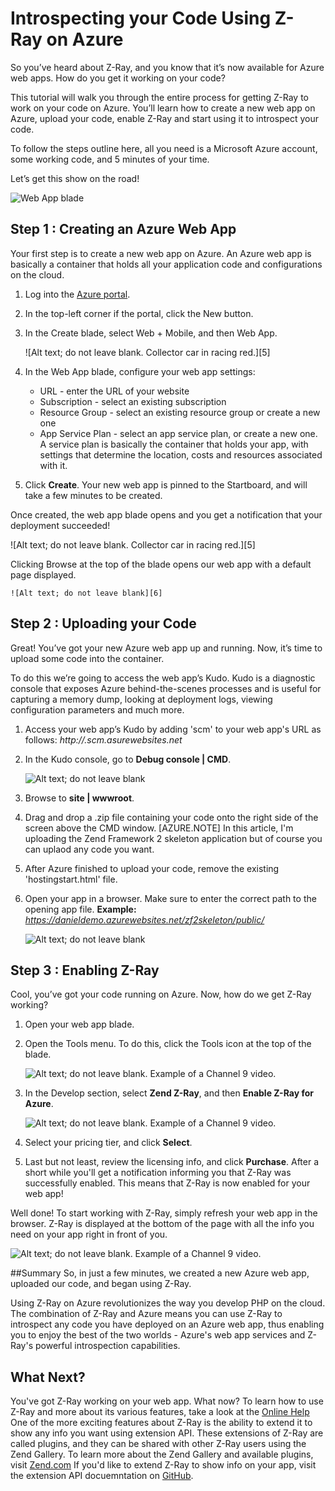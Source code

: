 <properties
   pageTitle="Introspecting your Code Using Z-Ray on Azure"
   description="Describes how to use Zend's Z-Ray on Azure to debug and profile PHP applications deployed on Azure web app service."
   services="Z-Ray on Azure"
   documentationCenter="dev-center-name"
   authors="DanielBerman"
   manager="manager-alias"
   editor=""/>

<tags
   ms.service="Z-Ray on Azure"
   ms.devlang="PHP"
   ms.topic="article"
   ms.tgt_pltfrm="may be required"
   ms.workload="required"
   ms.date="mm/dd/yyyy"
   ms.author="daniel.be@zend.com;@proudboffin"/>

# Introspecting your Code Using Z-Ray on Azure

So you’ve heard about Z-Ray, and you know that it’s now available for Azure web apps. How do you get it working on your code?

This tutorial will walk you through the entire process for getting Z-Ray to work on your code on Azure. You’ll learn how to create a new web app on Azure, upload your code, enable Z-Ray and start using it to introspect your code.

To follow the steps outline here, all you need is a Microsoft Azure account, some working code, and 5 minutes of your time.

Let’s get this show on the road!

  ![Web App blade][1]

## Step 1 : Creating an Azure Web App

Your first step is to create a new web app on Azure. An Azure web app is basically a container that holds all your application code and configurations on the cloud.

1. Log into the [Azure portal](https://portal.azure.com).
2. In the top-left corner if the portal, click the New button.
3. In the Create blade, select Web + Mobile, and then Web App.

  	![Alt text; do not leave blank. Collector car in racing red.][5]

4. In the Web App blade, configure your web app settings:
   - URL - enter the URL of your website
   - Subscription - select an existing subscription
   - Resource Group - select an existing resource group or create a new one
   - App Service Plan - select an app service plan, or create a new one. A service plan is basically the container that holds your app, with settings that determine the location, costs and resources associated with it.
   
5. Click **Create**.
Your new web app is pinned to the Startboard, and will take a few minutes to be created.

Once created, the web app blade opens and you get a notification that your deployment succeeded!

   ![Alt text; do not leave blank. Collector car in racing red.][5]

Clicking Browse at the top of the blade opens our web app with a default page displayed.

  	![Alt text; do not leave blank][6]

## Step 2 : Uploading your Code

Great! You’ve got your new Azure web app up and running. Now, it’s time to upload some code into the container.

To do this we’re going to access the web app’s Kudo. Kudo is a diagnostic console that exposes Azure behind-the-scenes processes and is useful for capturing a memory dump, looking at deployment logs, viewing configuration parameters and much more.

1. Access your web app’s Kudo by adding 'scm' to your web app's URL as follows:
*http://<webappname>.scm.asurewebsites.net*
2. In the Kudo console, go to **Debug console | CMD**.

   ![Alt text; do not leave blank][6]

3. Browse to **site | wwwroot**.
4. Drag and drop a .zip file containing your code onto the right side of the screen above the CMD window.
[AZURE.NOTE] In this article, I'm uploading the Zend Framework 2 skeleton application but of course you can uplaod any code you want.

5. After Azure finished to upload your code, remove the existing 'hostingstart.html' file.

6. Open your app in a browser. Make sure to enter the correct path to the opening app file.
**Example:** *https://danieldemo.azurewebsites.net/zf2skeleton/public/*

   ![Alt text; do not leave blank][6]
   
## Step 3 : Enabling Z-Ray
Cool, you’ve got your code running on Azure. Now, how do we get Z-Ray working?

1. Open your web app blade.
2. Open the Tools menu. To do this, click the Tools icon at the top of the blade.

   ![Alt text; do not leave blank. Example of a Channel 9 video.][7]

3. In the Develop section, select **Zend Z-Ray**, and then **Enable Z-Ray for Azure**.

  	![Alt text; do not leave blank. Example of a Channel 9 video.][7]

4. Select your pricing tier, and click **Select**.
5. Last but not least, review the licensing info, and click **Purchase**.
After a short while you'll get a notification informing you that Z-Ray was successfully enabled. This means that Z-Ray is now enabled for your web app!

Well done! To start working with Z-Ray, simply refresh your web app in the browser. Z-Ray is displayed at the bottom of the page with all the info you need on your app right in front of you.

   ![Alt text; do not leave blank. Example of a Channel 9 video.][7]

##Summary
So, in just a few minutes, we created a new Azure web app, uploaded our code, and began using Z-Ray.

Using Z-Ray on Azure revolutionizes the way you develop PHP on the cloud. The combination of Z-Ray and Azure means you can use Z-Ray to introspect any code you have deployed on an Azure web app, thus enabling you to enjoy the best of the two worlds - Azure's web app services and Z-Ray's powerful introspection capabilities.

<!--Every topic should have next steps and links to the next logical set of content to keep the customer engaged-->
## What Next?

You've got Z-Ray working on your web app. What now? To learn how to use Z-Ray and more about its various features, take a look at the [Online Help](http://files.zend.com/help/Z-Ray-Azure/Content/home.htm)
One of the more exciting features about Z-Ray is the ability to extend it to show any info you want using extension API. These extensions of Z-Ray are called plugins, and they can be shared with other Z-Ray users using the Zend Gallery. To learn more about the Zend Gallery and available plugins, visit [Zend.com](http://www.zend.com/en/products/server/plugins)
If you'd like to extend Z-Ray to show info on your app, visit the extension API docuemntation on [GitHub](https://github.com/zend-server-plugins/Documentation).

<!--Image references-->
[1]: http://devzone.zend.com/wp-content/uploads/2015/06/web_app_blade.jpg
[6]: ./media/markdown-template-for-new-articles/pretty49.png
[7]: ./media/markdown-template-for-new-articles/channel-9.png
[8]: ./media/markdown-template-for-new-articles/copytemplate.png

<!--Reference style links - using these makes the source content way more readable than using inline links-->
[gog]: http://google.com/        
[yah]: http://search.yahoo.com/  
[msn]: http://search.msn.com/    
